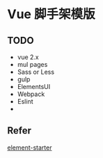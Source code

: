 # Vue 脚手架模版

## TODO
- vue 2.x
- mul pages
- Sass or Less
- gulp
- ElementsUI
- Webpack
- Eslint
- 

## Refer
[element-starter](https://github.com/ElementUI/element-starter)